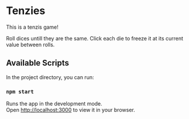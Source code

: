 # Tenzies

This is a tenzis game!

Roll dices untill they are the same. Click each die to freeze it at its current value between rolls.

## Available Scripts

In the project directory, you can run:

### `npm start`

Runs the app in the development mode.\
Open [http://localhost:3000](http://localhost:3000) to view it in your browser.